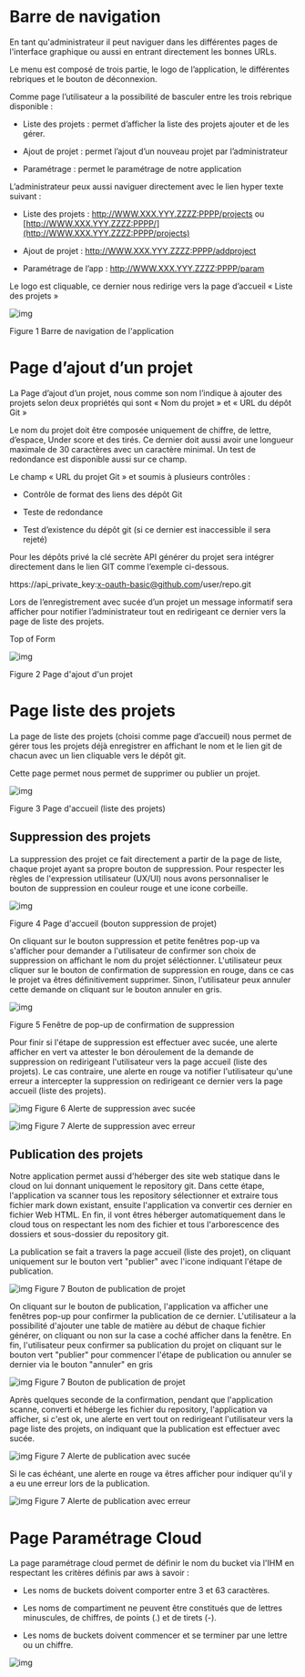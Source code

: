 # Barre de navigation

En tant qu'administrateur il peut naviguer dans les différentes pages de l'interface graphique ou aussi en entrant directement les bonnes URLs.

Le menu est composé de trois partie, le logo de l’application, le différentes rebriques et le bouton de déconnexion.

Comme page l’utilisateur a la possibilité de basculer entre les trois rebrique disponible :

* Liste des projets : permet d’afficher la liste des projets ajouter et de les gérer.

* Ajout de projet : permet l’ajout d’un nouveau projet par l’administrateur

* Paramétrage : permet le paramétrage de notre application

L’administrateur peux aussi naviguer directement avec le lien hyper texte suivant : 

* Liste des projets :      http://WWW.XXX.YYY.ZZZZ:PPPP/projects ou [http://WWW.XXX.YYY.ZZZZ:PPPP/](http://WWW.XXX.YYY.ZZZZ:PPPP/projects)

* Ajout de projet :        http://WWW.XXX.YYY.ZZZZ:PPPP/addproject

* Paramétrage de l’app : http://WWW.XXX.YYY.ZZZZ:PPPP/param

Le logo est cliquable, ce dernier nous redirige vers la page d’accueil « Liste des projets » 

 

![img](img/navbar.png)

Figure 1 Barre de navigation de l'application

 

# Page d’ajout d’un projet

La Page d’ajout d’un projet, nous comme son nom l’indique à ajouter des projets selon deux propriétés qui sont « Nom du projet » et « URL du dépôt Git »

Le nom du projet doit être composée uniquement de chiffre, de lettre, d’espace, Under score et des tirés. Ce dernier doit aussi avoir une longueur maximale de 30 caractères avec un caractère minimal. Un test de redondance est disponible aussi sur ce champ.

Le champ « URL du projet Git » et soumis à plusieurs contrôles :

* Contrôle de format des liens des dépôt Git

* Teste de redondance

* Test d’existence du dépôt git (si ce dernier est inaccessible il sera rejeté)

Pour les dépôts privé la clé secrète API générer du projet sera intégrer directement dans le lien GIT comme l’exemple ci-dessous.

https://api_private_key:x-oauth-basic@github.com/user/repo.git

Lors de l’enregistrement avec sucée d’un projet un message informatif sera afficher pour notifier l’administrateur tout en redirigeant ce dernier vers la page de liste des projets.

Top of Form

 

 

![img](img/add.png)

Figure 2 Page d'ajout d'un projet

 

# Page liste des projets

La page de liste des projets (choisi comme page d’accueil) nous permet de gérer tous les projets déjà enregistrer en affichant le nom et le lien git de chacun avec un lien cliquable vers le dépôt git.

Cette page permet nous permet de supprimer ou publier un projet.

![img](img/list.png)

Figure 3 Page d'accueil (liste des projets)

## Suppression des projets
La suppression des projet ce fait directement a partir de la page de liste, chaque projet ayant sa propre bouton de suppression. 
Pour respecter les règles de l'expression utilisateur (UX/UI) nous avons personnaliser le bouton de suppression en couleur rouge et une icone corbeille.

![img](img/delete.png)

Figure 4 Page d'accueil (bouton suppression de projet)

On cliquant sur le bouton suppression et petite fenêtres pop-up va s'afficher pour demander a l'utilisateur de confirmer son choix de suppression on affichant le nom du projet séléctionner.
L'utilisateur peux cliquer sur le bouton de confirmation de suppression en rouge, dans ce cas le projet va êtres définitivement supprimer.
Sinon, l'utilisateur peux annuler cette demande on cliquant sur le bouton annuler en gris.

![img](img/confirm-del.PNG)

Figure 5 Fenêtre de pop-up de confirmation de suppression

Pour finir si l'étape de suppression est effectuer avec sucée, une alerte afficher en vert va attester le bon déroulement de la demande de suppression on redirigeant l'utilisateur vers la page accueil (liste des projets).
Le cas contraire, une alerte en rouge va notifier l'utilisateur qu'une erreur a intercepter la suppression on redirigeant ce dernier vers la page accueil (liste des projets).

![img](img/del-ok.PNG)
Figure 6 Alerte de suppression avec sucée

![img](img/notok-del.PNG)
Figure 7 Alerte de suppression avec erreur

## Publication des projets
Notre application permet aussi d'héberger des site web statique dans le cloud on lui donnant uniquement le repository git.
Dans cette étape, l'application va scanner tous les repository sélectionner et extraire tous fichier mark down existant, ensuite l'application va convertir ces dernier en fichier Web HTML.
En fin, il vont êtres héberger automatiquement dans le cloud tous on respectant les nom des fichier et tous l'arborescence des dossiers et sous-dossier du repository git.

La publication se fait a travers la page accueil (liste des projet), on cliquant uniquement sur le bouton vert "publier" avec l'icone indiquant l'étape de publication.

![img](img/publish.png)
Figure 7 Bouton de publication de projet

On cliquant sur le bouton de publication, l'application va afficher une fenêtres pop-up pour confirmer la publication de ce dernier.
L'utilisateur a la possibilité d'ajouter une table de matière au début de  chaque fichier générer, on cliquant ou non sur la case a coché afficher dans la fenêtre.
En fin, l'utilisateur peux confirmer sa publication du projet on cliquant sur le bouton vert "publier" pour commencer l'étape de publication ou annuler se dernier via le bouton "annuler" en gris 

![img](img/confirm-publish.PNG)
Figure 7 Bouton de publication de projet

Après quelques seconde de la confirmation, pendant que l'application scanne, converti et héberge les fichier du repository, l'application va afficher, si c'est ok, une alerte en vert tout on redirigeant l'utilisateur vers la page liste des projets, on indiquant que la publication est effectuer avec sucée.

![img](img/publish-ok.PNG)
Figure 7 Alerte de publication avec sucée

Si le cas échéant, une alerte en rouge va êtres afficher pour indiquer qu'il y a eu une erreur lors de la publication.

![img](img/notok-publish.PNG)
Figure 7 Alerte de publication avec erreur


# Page Paramétrage Cloud

La page paramétrage cloud permet de définir le nom du bucket via l'IHM en respectant les critères définis par aws à savoir :

* Les noms de buckets doivent comporter entre 3 et 63 caractères.

* Les noms de compartiment ne peuvent être constitués que de lettres minuscules, de chiffres, de points (.) et de tirets (-).

* Les noms de buckets doivent commencer et se terminer par une lettre ou un chiffre.

![img](img/param-bucket.PNG)

 
